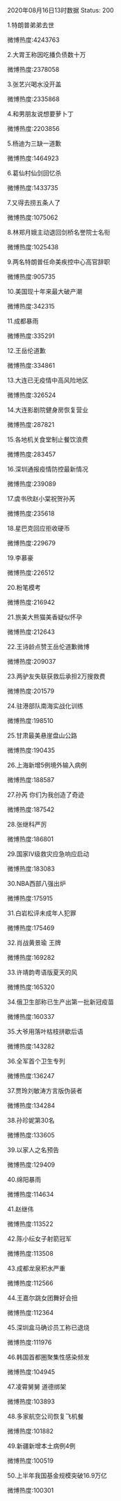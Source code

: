 2020年08月16日13时数据
Status: 200

1.特朗普弟弟去世

微博热度:4243763

2.大胃王称因吃播负债数十万

微博热度:2378058

3.张艺兴喝水没开盖

微博热度:2335868

4.和男朋友说想要萝卜丁

微博热度:2203856

5.杨迪为三缺一道歉

微博热度:1464923

6.葛仙村仙剑回忆杀

微博热度:1433735

7.又得去捞五条人了

微博热度:1075062

8.林郑月娥主动退回剑桥名誉院士名衔

微博热度:1025438

9.两名特朗普任命美疾控中心高官辞职

微博热度:905735

10.美国现十年来最大破产潮

微博热度:342315

11.成都暴雨

微博热度:335291

12.王岳伦道歉

微博热度:334861

13.大连已无疫情中高风险地区

微博热度:326524

14.大连影剧院健身房恢复营业

微博热度:287821

15.各地机关食堂制止餐饮浪费

微博热度:283457

16.深圳通报疫情防控最新情况

微博热度:239089

17.虞书欣赵小棠祝贺孙芮

微博热度:235618

18.星巴克回应拒收硬币

微博热度:229679

19.李慕豪

微博热度:226512

20.粉笔模考

微博热度:216942

21.旅美大熊猫美香疑似怀孕

微博热度:212643

22.王诗龄点赞王岳伦道歉微博

微博热度:209037

23.两驴友失联获救后承担2万搜救费

微博热度:201579

24.驻港部队南海实战化训练

微博热度:198510

25.甘肃最美悬崖盘山公路

微博热度:190435

26.上海新增5例境外输入病例

微博热度:188587

27.孙芮 你们为我创造了奇迹

微博热度:187542

28.张继科严厉

微博热度:186801

29.国家Ⅳ级救灾应急响应启动

微博热度:183083

30.NBA西部八强出炉

微博热度:175915

31.白岩松评未成年人犯罪

微博热度:175469

32.肖战黄景瑜 王牌

微博热度:169282

33.许靖韵粤语版夏天的风

微博热度:165320

34.俄卫生部称已生产出第一批新冠疫苗

微博热度:160337

35.大爷用落叶枯枝拼歇后语

微博热度:143282

36.全军首个卫生专列

微博热度:136247

37.贾玲刘敏涛方言版伪装者

微博热度:134284

38.孙珍妮第30名

微博热度:133605

39.以家人之名预告

微博热度:129409

40.绵阳暴雨

微博热度:114634

41.赵继伟

微博热度:113522

42.陈小纭女子射箭冠军

微博热度:113508

43.成都龙泉积水严重

微博热度:112566

44.王嘉尔跳女团舞好会扭

微博热度:112364

45.深圳盒马确诊员工称已退烧

微博热度:111976

46.韩国首都圈聚集性感染频发

微博热度:104945

47.凌霄舅舅 道德绑架

微博热度:103893

48.多家航空公司恢复飞机餐

微博热度:101882

49.新疆新增本土病例4例

微博热度:100519

50.上半年我国基金规模突破16.9万亿

微博热度:100301

